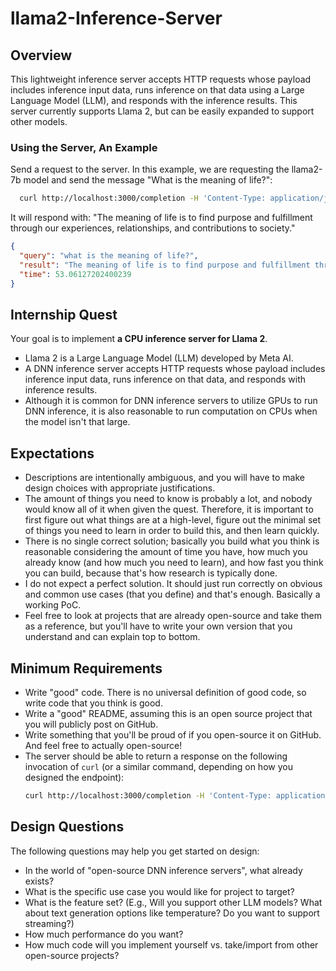 # llama2-Inference-Server

## Overview
This lightweight inference server accepts HTTP requests whose payload includes inference input data, runs inference on that data using a Large Language Model (LLM), and responds with the inference results. This server currently supports Llama 2, but can be easily expanded to support other models. 

### Using the Server, An Example

Send a request to the server. In this example, we are requesting the llama2-7b model and send the message "What is the meaning of life?":

```sh
  curl http://localhost:3000/completion -H 'Content-Type: application/json' -d '{"model": "llama2-7b", "message": "What is the meaning of life?"}'
```

It will respond with: "The meaning of life is to find purpose and fulfillment through our experiences, relationships, and contributions to society."

```json
{
  "query": "what is the meaning of life?",
  "result": "The meaning of life is to find purpose and fulfillment through our experiences, relationships, and contributions to society.",
  "time": 53.06127202400239
}
```





## Internship Quest

Your goal is to implement **a CPU inference server for Llama 2**.

- Llama 2 is a Large Language Model (LLM) developed by Meta AI.
- A DNN inference server accepts HTTP requests whose payload includes inference input data, runs inference on that data, and responds with inference results.
- Although it is common for DNN inference servers to utilize GPUs to run DNN inference, it is also reasonable to run computation on CPUs when the model isn't that large.

## Expectations

- Descriptions are intentionally ambiguous, and you will have to make design choices with appropriate justifications.
- The amount of things you need to know is probably a lot, and nobody would know all of it when given the quest. Therefore, it is important to first figure out what things are at a high-level, figure out the minimal set of things you need to learn in order to build this, and then learn quickly.
- There is no single correct solution; basically you build what you think is reasonable considering the amount of time you have, how much you already know (and how much you need to learn), and how fast you think you can build, because that's how research is typically done.
- I do not expect a perfect solution. It should just run correctly on obvious and common use cases (that you define) and that's enough. Basically a working PoC.
- Feel free to look at projects that are already open-source and take them as a reference, but you'll have to write your own version that you understand and can explain top to bottom.

## Minimum Requirements

- Write "good" code. There is no universal definition of good code, so write code that you think is good.
- Write a "good" README, assuming this is an open source project that you will publicly post on GitHub.
- Write something that you'll be proud of if you open-source it on GitHub. And feel free to actually open-source!
- The server should be able to return a response on the following invocation of `curl` (or a similar command, depending on how you designed the endpoint):
  ```sh
  curl http://localhost:3000/completion -H 'Content-Type: application/json' -d '{"model": "llama2-7b", "message": "Once upon a time"}'
  ```

## Design Questions

The following questions may help you get started on design:

- In the world of "open-source DNN inference servers", what already exists?
- What is the specific use case you would like for project to target?
- What is the feature set? (E.g., Will you support other LLM models? What about text generation options like temperature? Do you want to support streaming?)
- How much performance do you want?
- How much code will you implement yourself vs. take/import from other open-source projects?
